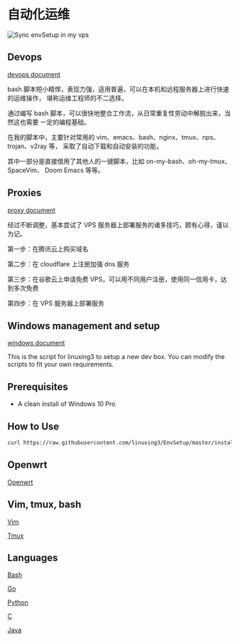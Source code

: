 # 自动化运维

![Sync envSetup in my vps](https://github.com/linuxing3/EnvSetup/workflows/Sync%20envSetup%20in%20my%20vps/badge.svg)

## Devops

[devops document](/EnvSetup/automatic-devops-with-bash)

bash 脚本短小精悍，表现力强，适用普遍，可以在本机和远程服务器上进行快速的运维操作，
堪称运维工程师的不二选择。

通过编写 bash 脚本，可以很快地整合工作流，从日常重复性劳动中解脱出来，当然这也需要
一定的编程基础。

在我的脚本中，主要针对常用的 vim、emacs、bash、nginx、tmux、nps、trojan、v2ray 等，
采取了自动下载和自动安装的功能，

其中一部分是直接借用了其他人的一键脚本，比如 on-my-bash、oh-my-tmux、SpaceVim、
Doom Emacs 等等。

## Proxies

[proxy document](/EnvSetup/vps-management-style)

经过不断调整，基本尝试了 VPS 服务器上部署服务的诸多技巧，颇有心得，谨以为记。

第一步：在腾讯云上购买域名

第二步：在 cloudflare 上注册加强 dns 服务

第三步：在谷歌云上申请免费 VPS，可以用不同用户注册，使用同一信用卡，达到多次免费

第四步：在 VPS 服务器上部署服务

## Windows management and setup

[windows document](/EnvSetup/windows-management-style)

This is the script for linuxing3 to setup a new dev box. You can modify the
scripts to fit your own requirements.

## Prerequisites

- A clean install of Windows 10 Pro

## How to Use

```bash
curl https://raw.githubusercontent.com/linuxing3/EnvSetup/master/install.sh >> env-setup.sh | chmod +x env-setup.sh | ./env-setup --install
```

## Openwrt

[Openwrt ](/EnvSetup/openwrt-management-style)

## Vim, tmux, bash

[Vim ](/EnvSetup/vim-cheatsheet)

[Tmux](/EnvSetup/tmux-cheatsheet)

## Languages

[Bash](/EnvSetup/bash-cheatsheet)

[Go](/EnvSetup/go-cheatsheet)

[Python](/EnvSetup/python-cheatsheet)

[C](/EnvSetup/c)

[Java](/EnvSetup/java)
